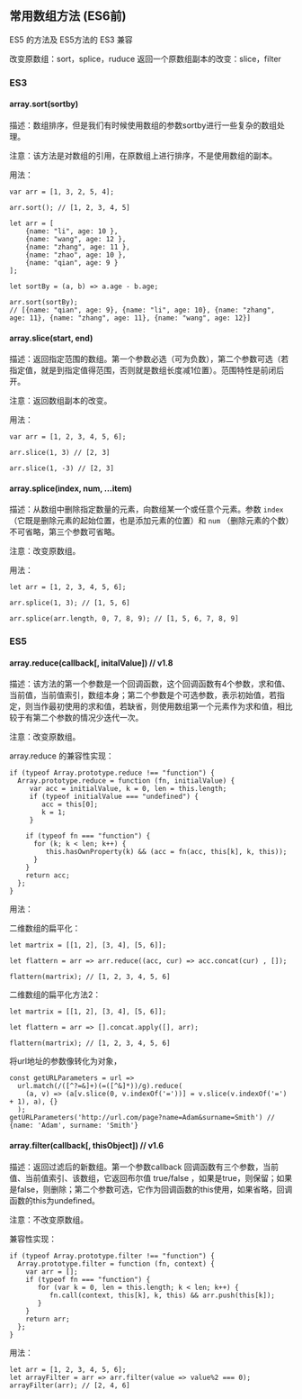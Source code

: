 ## 常用数组方法  (ES6前)

ES5 的方法及 ES5方法的 ES3 兼容

改变原数组：sort，splice，ruduce
返回一个原数组副本的改变：slice，filter

### ES3

#### array.sort(sortby)

描述：数组排序，但是我们有时候使用数组的参数sortby进行一些复杂的数组处理。

注意：该方法是对数组的引用，在原数组上进行排序，不是使用数组的副本。

用法：

```
var arr = [1, 3, 2, 5, 4];

arr.sort(); // [1, 2, 3, 4, 5]
```

```
let arr = [
	{name: "li", age: 10 },
	{name: "wang", age: 12 },
	{name: "zhang", age: 11 },
	{name: "zhao", age: 10 },
	{name: "qian", age: 9 }	
];

let sortBy = (a, b) => a.age - b.age;

arr.sort(sortBy);
// [{name: "qian", age: 9}, {name: "li", age: 10}, {name: "zhang", age: 11}, {name: "zhang", age: 11}, {name: "wang", age: 12}]
```

#### array.slice(start, end)

描述：返回指定范围的数组。第一个参数必选（可为负数），第二个参数可选（若指定值，就是到指定值得范围，否则就是数组长度减1位置）。范围特性是前闭后开。

注意：返回数组副本的改变。

用法：

```
var arr = [1, 2, 3, 4, 5, 6];

arr.slice(1, 3) // [2, 3]

arr.slice(1, -3) // [2, 3]
```

#### array.splice(index, num, ...item)

描述：从数组中删除指定数量的元素，向数组某一个或任意个元素。参数 `index` （它既是删除元素的起始位置，也是添加元素的位置）和 `num` （删除元素的个数）不可省略，第三个参数可省略。 

注意：改变原数组。

用法：

```
let arr = [1, 2, 3, 4, 5, 6];

arr.splice(1, 3); // [1, 5, 6]

arr.splice(arr.length, 0, 7, 8, 9); // [1, 5, 6, 7, 8, 9]
```

### ES5

#### array.reduce(callback[, initalValue]) // v1.8

描述：该方法的第一个参数是一个回调函数，这个回调函数有4个参数，求和值、当前值，当前值索引，数组本身；第二个参数是个可选参数，表示初始值，若指定，则当作最初使用的求和值，若缺省，则使用数组第一个元素作为求和值，相比较于有第二个参数的情况少迭代一次。 

注意：改变原数组。

array.reduce 的兼容性实现：

```
if (typeof Array.prototype.reduce !== "function") {
  Array.prototype.reduce = function (fn, initialValue) {
     var acc = initialValue, k = 0, len = this.length;
     if (typeof initialValue === "undefined") {
        acc = this[0];
        k = 1;
     }
     
    if (typeof fn === "function") {
      for (k; k < len; k++) {
         this.hasOwnProperty(k) && (acc = fn(acc, this[k], k, this));
      }
    }
    return acc;
  };
}
```

用法：

二维数组的扁平化：

```
let martrix = [[1, 2], [3, 4], [5, 6]];

let flattern = arr => arr.reduce((acc, cur) => acc.concat(cur) , []);

flattern(martrix); // [1, 2, 3, 4, 5, 6]

```

二维数组的扁平化方法2：

```
let martrix = [[1, 2], [3, 4], [5, 6]];

let flattern = arr => [].concat.apply([], arr);

flattern(martrix); // [1, 2, 3, 4, 5, 6]

```

将url地址的参数像转化为对象，

```
const getURLParameters = url =>
  url.match(/([^?=&]+)(=([^&]*))/g).reduce(
    (a, v) => (a[v.slice(0, v.indexOf('='))] = v.slice(v.indexOf('=') + 1), a), {}
  );
getURLParameters('http://url.com/page?name=Adam&surname=Smith') // {name: 'Adam', surname: 'Smith'}
```


#### array.filter(callback[, thisObject]) // v1.6

描述：返回过滤后的新数组。第一个参数callback 回调函数有三个参数，当前值、当前值索引、该数组，它返回布尔值 true/false ，如果是true，则保留；如果是false，则删除；第二个参数可选，它作为回调函数的this使用，如果省略，回调函数的this为undefined。

注意：不改变原数组。

兼容性实现：

```
if (typeof Array.prototype.filter !== "function") {
  Array.prototype.filter = function (fn, context) {
    var arr = [];
    if (typeof fn === "function") {
       for (var k = 0, len = this.length; k < len; k++) {
          fn.call(context, this[k], k, this) && arr.push(this[k]);
       }
    }
    return arr;
  };
}
```

用法：

```
let arr = [1, 2, 3, 4, 5, 6];
let arrayFilter = arr => arr.filter(value => value%2 === 0);
arrayFilter(arr); // [2, 4, 6]
```